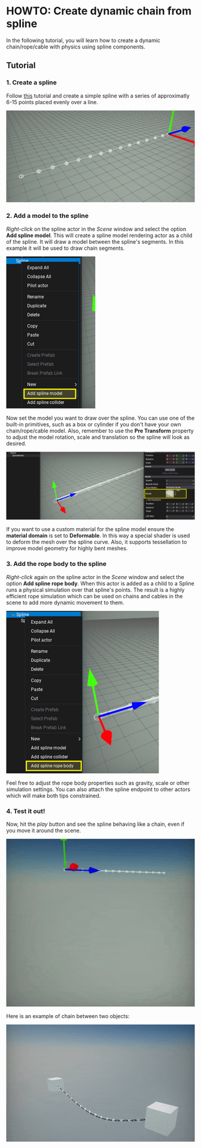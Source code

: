 # HOWTO: Create dynamic chain from spline

In the following tutorial, you will learn how to create a dynamic chain/rope/cable with physics using spline components.

## Tutorial

### 1. Create a spline

Follow [this](index.md) tutorial and create a simple spline with a series of approximatly 6-15 points placed evenly over a line.

![Spline Line Chain](media/spline-chain-line.png)

### 2. Add a model to the spline

*Right-click* on the spline actor in the *Scene* window and select the option **Add spline model**. This will create a spline model rendering actor as a child of the spline. It will draw a model between the spline's segments. In this example it will be used to draw chain segments.

![Add Spline Model](media/add-spline-model.png)

Now set the model you want to draw over the spline. You can use one of the built-in primitives, such as a box or cylinder if you don't have your own chain/rope/cable model. Also, remember to use the **Pre Transform** property to adjust the model rotation, scale and translation so the spline will look as desired.

![Set Spline Model](media/set-spline-model.png)

If you want to use a custom material for the spline model ensure the **material domain** is set to **Deformable**. In this way a special shader is used to deform the mesh over the spline curve. Also, it supports tessellation to improve model geometry for highly bent meshes.

### 3. Add the rope body to the spline

*Right-click* again on the spline actor in the *Scene* window and select the option **Add spline rope body**. When this actor is added as a child to a Spline runs a physical simulation over that spline's points. The result is a highly efficient rope simulation which can be used on chains and cables in the scene to add more dynamic movement to them.

![Add Spline Rope Body](media/add-spline-rope-body.png)

Feel free to adjust the rope body properties such as gravity, scale or other simulation settings. You can also attach the spline endpoint to other actors which will make both tips constrained.

### 4. Test it out!

Now, hit the *play* button and see the spline behaving like a chain, even if you move it around the scene.

![Spline Rope Body in Action](media/spline-chain-fall.gif)

Here is an example of chain between two objects:

![Spline Chain Body in Action](media/spline-chain.gif)
